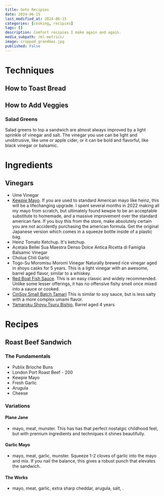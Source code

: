 ```yaml
---
title: Goto Recipies
date: 2024-06-15
last_modified_at: 2024-06-15
categories: [cooking, recipies]
tags: []
description: Comfort recipies I make again and again.
media_subpath: /ml-metrics/
image: cropped_grandmas.jpg
published: False
---
```


# Techniques
## How to Toast Bread

## How to Add Veggies
### Salad Greens
Salad greens to top a sandwich are almost always improved by a light sprinkle of vinegar and salt. The vinegar you use can be light and unobtrusive, like ume or apple cider, or it can be bold and flavorful, like black vinegar or balsamic.

# Ingredients
## Vinegars
- Ume Vinegar 
- [Kewpie Mayo](https://www.kewpieshop.com/products/kewpie-mayonnaise-asian). If you are used to standard American mayo like heinz, this will be a lifechanging upgrade. I spent several months in 2022 making all my mayo from scratch, but ultimately found kewpie to be an acceptable substitute to homemade, and a massive improvement over the standard american fare. If you buy this from the store, make absolutely certain you are not accidently purchasing the american formula. Get the original Japanese version which comes in a squeeze bottle inside of a plastic bag.
- Heinz Tomato Ketchup. It's ketchup. 
- Acetaia Bellei Sua Maestra Denso Dolce Antica Ricetta di Famiglia Balsamic Vinegar
- Cholua Chili Garlic
- Togo-Su Moromisu Moromi Vinegar
Naturally brewed rice vinegar aged in shoyu casks for 5 years. This is a light vinegar with an awesome, barrel aged flavor, similar to a whiskey.
- [Red Boat Fish Sauce](https://www.amazon.com/Red-Boat-Premium-Fish-Sauce/dp/B00B617XK2). This is an easy classic and widely recommended. Unlike some lesser offerings, it has no offensive fishy smell once mixed into a sauce or cooked.
- [CinSoy Small Batch Tamari](https://shop.findlaymarket.org/products/cinsoy-small-batch-tamari)
This is similar to soy sauce, but is less salty with a more complex umami flavor.
- [Yamaroku Shoyu Tsuru Bishio](https://www.amazon.com/gp/product/B0036TFXY0), Barrel aged 4 years

# Recipes
## Roast Beef Sandwich
### The Fundamentals
- Publix Brioche Buns
- London Port Roast Beef - 200
- Kewpie Mayo
- Fresh Garlic
- Arugula
- Cheese

### Variations
#### Plane Jane
- mayo, meat, munster. 
This has has that perfect nostalgic childhood feel, but with premium ingredients and techniques it shines beautifully.

#### Garlic Mayo
- mayo, meat, garlic, munster.
Squeeze 1-2 cloves of garlic into the mayo and mix. If you nail the balance, this gives a robust punch that elevates the sandwich.

#### The Works
- mayo, meat, garlic, extra sharp cheddar, arugula, salt, .
